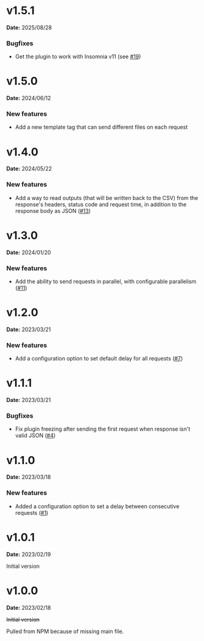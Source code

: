 # v1.5.1

**Date:** 2025/08/28

### Bugfixes

- Get the plugin to work with Insomnia v11
  (see [#19](https://github.com/jreyesr/insomnia-plugin-batch-requests/issues/19))

# v1.5.0

**Date:** 2024/06/12

### New features

- Add a new template tag that can send different files on each request

# v1.4.0

**Date:** 2024/05/22

### New features

- Add a way to read outputs (that will be written back to the CSV) from the response's headers, status code and request
  time, in addition to the response body as
  JSON ([#13](https://github.com/jreyesr/insomnia-plugin-batch-requests/pull/13))

# v1.3.0

**Date:** 2024/01/20

### New features

- Add the ability to send requests in parallel, with configurable
  parallelism ([#11](https://github.com/jreyesr/insomnia-plugin-batch-requests/pull/11))

# v1.2.0

**Date:** 2023/03/21

### New features

- Add a configuration option to set default delay for all
  requests ([#7](https://github.com/jreyesr/insomnia-plugin-batch-requests/pull/7))

# v1.1.1

**Date:** 2023/03/21

### Bugfixes

- Fix plugin freezing after sending the first request when response isn't valid
  JSON ([#4](https://github.com/jreyesr/insomnia-plugin-batch-requests/issues/4))

# v1.1.0

**Date:** 2023/03/18

### New features

- Added a configuration option to set a delay between consecutive
  requests ([#1](https://github.com/jreyesr/insomnia-plugin-batch-requests/issues/1))

# v1.0.1

**Date:** 2023/02/19

Initial version

# v1.0.0

**Date:** 2023/02/18

~~Initial version~~

Pulled from NPM because of missing main file.
